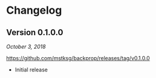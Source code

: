 Changelog
=========

Version 0.1.0.0
---------------

*October 3, 2018*

<https://github.com/mstksg/backprop/releases/tag/v0.1.0.0>

*   Initial release
